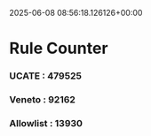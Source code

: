 2025-06-08 08:56:18.126126+00:00
# Rule Counter 
 ### UCATE : 479525

 ### Veneto : 92162

 ### Allowlist : 13930